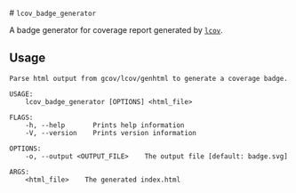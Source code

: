 # `lcov_badge_generator`

A badge generator for coverage report generated by [`lcov`](http://ltp.sourceforge.net/coverage/lcov.php).

## Usage

```
Parse html output from gcov/lcov/genhtml to generate a coverage badge.

USAGE:
    lcov_badge_generator [OPTIONS] <html_file>

FLAGS:
    -h, --help       Prints help information
    -V, --version    Prints version information

OPTIONS:
    -o, --output <OUTPUT_FILE>    The output file [default: badge.svg]

ARGS:
    <html_file>    The generated index.html
```
